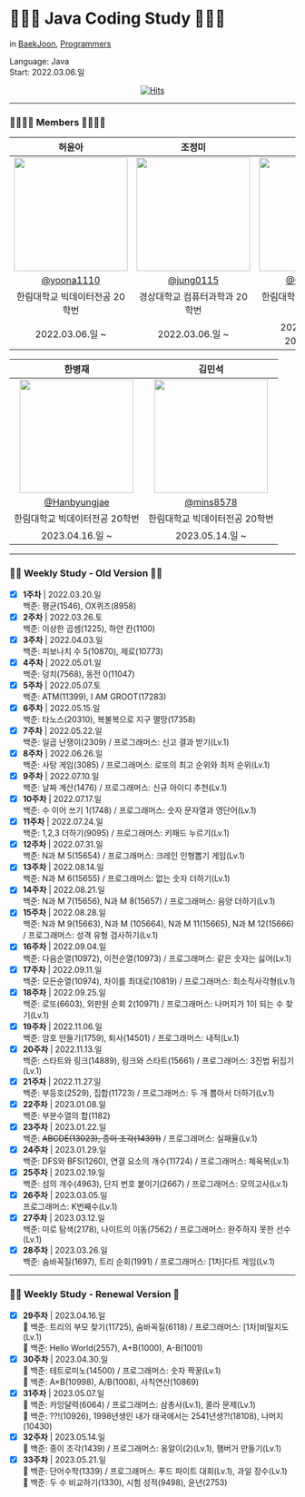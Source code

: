 # 👩🏻‍💻 Java Coding Study 👨🏻‍💻
in [BaekJoon](https://www.acmicpc.net/), [Programmers](https://school.programmers.co.kr/learn/challenges?)  
  
Language: Java  
Start: 2022.03.06.일
<div align="center">

  [![Hits](https://hits.seeyoufarm.com/api/count/incr/badge.svg?url=https%3A%2F%2Fgithub.com%2Fjung0115%2Fheo-goo-joe-0306&count_bg=%233D95C8&title_bg=%234E4D7C&icon=java.svg&icon_color=%23DCDCDC&title=hits&edge_flat=false)](https://hits.seeyoufarm.com)
</div>

---

### 👨‍👩‍👧‍👦 Members 👨‍👩‍👧‍👦
| 허윤아 | 조정미 | 구선화 |
| :---: | :---: | :---: |
| <img width="200px" src="https://avatars.githubusercontent.com/u/101046600?v=4" /> | <img width="200px" src="https://avatars.githubusercontent.com/u/76805879?v=4" /> | <img width="200px" src="https://avatars.githubusercontent.com/u/102344608?v=4" />
| [@yoona1110](https://github.com/yoona1110)  |  [@jung0115](https://github.com/jung0115)  |  [@Gu-sunhwa](https://github.com/Gu-sunhwa)  |
| 한림대학교 빅데이터전공 20학번 | 경상대학교 컴퓨터과학과 20학번 | 한림대학교 반도체전공 20학번 |
| 2022.03.06.일 ~ | 2022.03.06.일 ~ | 2022.05.01.일 ~ 2022.07.31.일 |

| 한병재 | 김민석 |
| :---: | :---: |
| <img width="200px" src="https://avatars.githubusercontent.com/u/125646787?v=4" /> | <img width="200px" src="https://avatars.githubusercontent.com/u/124144536?v=4" /> |
|  [@Hanbyungjae](https://github.com/Hanbyungjae)  |  [@mins8578](https://github.com/mins8578)  |
| 한림대학교 빅데이터전공 20학번 | 한림대학교 빅데이터전공 20학번 |
| 2023.04.16.일 ~ | 2023.05.14.일 ~ |

---
  
### 👵🏻 Weekly Study - Old Version 👴🏻

- [x] **1주차** | 2022.03.20.일  
백준: 평균(1546), OX퀴즈(8958)  
- [x] **2주차** | 2022.03.26.토  
백준: 이상한 곱셈(1225), 하얀 칸(1100)  
- [x] **3주차** | 2022.04.03.일  
백준: 피보나치 수 5(10870), 제로(10773)  
- [x] **4주차** | 2022.05.01.일  
백준: 덩치(7568), 동전 0(11047)  
- [x] **5주차** | 2022.05.07.토  
백준: ATM(11399), I AM GROOT(17283)  
- [x] **6주차** | 2022.05.15.일  
백준: 타노스(20310), 복불복으로 지구 멸망(17358)  
- [x] **7주차** | 2022.05.22.일  
백준: 일곱 난쟁이(2309) / 프로그래머스: 신고 결과 받기(Lv.1)  
- [x] **8주차** | 2022.06.26.일  
백준: 사탕 게임(3085) / 프로그래머스: 로또의 최고 순위와 최저 순위(Lv.1)  
- [x] **9주차** | 2022.07.10.일  
백준: 날짜 계산(1476) / 프로그래머스: 신규 아이디 추천(Lv.1)  
- [x] **10주차** | 2022.07.17.일  
백준: 수 이어 쓰기 1(1748) / 프로그래머스: 숫자 문자열과 영단어(Lv.1)  
- [x] **11주차** | 2022.07.24.일  
백준: 1,2,3 더하기(9095) / 프로그래머스: 키패드 누르기(Lv.1)  
- [x] **12주차** | 2022.07.31.일  
백준: N과 M 5(15654) / 프로그래머스: 크레인 인형뽑기 게임(Lv.1)  
- [x] **13주차** | 2022.08.14.일  
백준: N과 M 6(15655) / 프로그래머스: 없는 숫자 더하기(Lv.1)  
- [x] **14주차** | 2022.08.21.일  
백준: N과 M 7(15656), N과 M 8(15657) / 프로그래머스: 음양 더하기(Lv.1)  
- [x] **15주차** | 2022.08.28.일  
백준: N과 M 9(15663), N과 M (105664), N과 M 11(15665), N과 M 12(15666) / 프로그래머스: 성격 유형 검사하기(Lv.1)  
- [x] **16주차** | 2022.09.04.일  
백준: 다음순열(10972), 이전순열(10973) / 프로그래머스: 같은 숫자는 싫어(Lv.1)  
- [x] **17주차** | 2022.09.11.일  
백준: 모든순열(10974), 차이를 최대로(10819) / 프로그래머스: 최소직사각형(Lv.1)  
- [x] **18주차** | 2022.09.25.일  
백준: 로또(6603), 외판원 순회 2(10971) / 프로그래머스: 나머지가 1이 되는 수 찾기(Lv.1)  
- [x] **19주차** | 2022.11.06.일  
백준: 암호 만들기(1759), 퇴사(14501) / 프로그래머스: 내적(Lv.1)  
- [x] **20주차** | 2022.11.13.일  
백준: 스타트와 링크(14889), 링크와 스타트(15661) / 프로그래머스: 3진법 뒤집기(Lv.1)  
- [x] **21주차** | 2022.11.27.일  
백준: 부등호(2529), 집합(11723) / 프로그래머스: 두 개 뽑아서 더하기(Lv.1)  
- [x] **22주차** | 2023.01.08.일  
백준: 부분수열의 합(1182)  
- [x] **23주차** | 2023.01.22.일  
백준: ~~ABCDE(13023), 종이 조각(14391)~~ / 프로그래머스: 실패율(Lv.1)  
- [x] **24주차** | 2023.01.29.일  
백준: DFS와 BFS(1260), 연결 요소의 개수(11724) / 프로그래머스: 체육복(Lv.1)  
- [x] **25주차** | 2023.02.19.일  
백준: 섬의 개수(4963), 단지 번호 붙이기(2667) / 프로그래머스: 모의고사(Lv.1)  
- [x] **26주차** | 2023.03.05.일  
프로그래머스: K번째수(Lv.1)  
- [x] **27주차** | 2023.03.12.일  
백준: 미로 탐색(2178), 나이트의 이동(7562) / 프로그래머스: 완주하지 못한 선수(Lv.1)  
- [x] **28주차** | 2023.03.26.일  
백준: 숨바꼭질(1697), 트리 순회(1991) / 프로그래머스: [1차]다트 게임(Lv.1)

---

### 👶🏻 Weekly Study - Renewal Version 🍼

- [x] **29주차** | 2023.04.16.일  
🍗 백준: 트리의 부모 찾기(11725), 숨바꼭질(6118) / 프로그래머스: [1차]비밀지도(Lv.1)  
🐤 백준: Hello World(2557), A+B(1000), A-B(1001)  
- [x] **30주차** | 2023.04.30.일  
🍗 백준: 테트로미노(14500) / 프로그래머스: 숫자 짝꿍(Lv.1)  
🐤 백준: A×B(10998), A/B(1008), 사칙연산(10869)  
- [x] **31주차** | 2023.05.07.일  
🍗 백준: 카잉달력(6064) / 프로그래머스: 삼총사(Lv.1), 콜라 문제(Lv.1)  
🐤 백준: ??!(10926), 1998년생인 내가 태국에서는 2541년생?!(18108), 나머지(10430)  
- [x] **32주차** | 2023.05.14.일  
🍗 백준: 종이 조각(1439) / 프로그래머스: 옹알이(2)(Lv.1), 햄버거 만들기(Lv.1)  
- [x] **33주차** | 2023.05.21.일  
🍗 백준: 단어수학(1339) / 프로그래머스: 푸드 파이트 대회(Lv.1), 과일 장수(Lv.1)  
🐤 백준: 두 수 비교하기(1330), 시험 성적(9498), 윤년(2753)  
